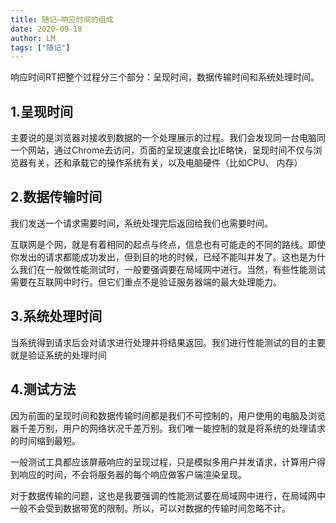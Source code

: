 ```yaml
---
title: 随记—响应时间的组成
date: 2020-09-18
author: LM
tags: ["随记"]
---
```


响应时间RT把整个过程分三个部分：呈现时间，数据传输时间和系统处理时间。

## 1.呈现时间

主要说的是浏览器对接收到数据的一个处理展示的过程。我们会发现同一台电脑同一个网站，通过Chrome去访问，页面的呈现速度会比IE略快，呈现时间不仅与浏览器有关，还和承载它的操作系统有关，以及电脑硬件（比如CPU、 内存）

## 2.数据传输时间

我们发送一个请求需要时间，系统处理完后返回给我们也需要时间。

互联网是个网，就是有着相同的起点与终点，信息也有可能走的不同的路线。即使你发出的请求都能成功发出，但到目的地的时候，已经不能叫并发了。这也是为什么我们在一般做性能测试时，一般要强调要在局域网中进行。当然，有些性能测试需要在互联网中时行。但它们重点不是验证服务器端的最大处理能力。

## 3.系统处理时间

当系统得到请求后会对请求进行处理并将结果返回。我们进行性能测试的目的主要就是验证系统的处理时间

## 4.测试方法

因为前面的呈现时间和数据传输时间都是我们不可控制的，用户使用的电脑及浏览器千差万别，用户的网络状况千差万别。我们唯一能控制的就是将系统的处理请求的时间缩到最短。

一般测试工具都应该屏蔽响应的呈现过程，只是模拟多用户并发请求，计算用户得到响应的时间，不会将服务器的每个响应做客户端渲染呈现。

对于数据传输的问题，这也是我要强调的性能测试要在局域网中进行，在局域网中一般不会受到数据带宽的限制。所以，可以对数据的传输时间忽略不计。